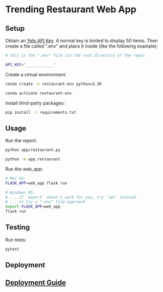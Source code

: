 # Trending Restaurant Web App


## Setup

Obtain an [Yelp API Key](https://www.yelp.com/developers/v3/manage_app). A normal key is limited to display 50 items. Then create a file called ".env" and place it inside (like the following example):
```sh
# this is the ".env" file (in the root directory of the repo)

API_KEY="____________"
```



Create a virtual environment:
```sh
conda create -n restaurant-env python=3.10
```

```sh
conda activate restaurant-env
```

Install third-party packages:

```sh
pip install -r requirements.txt
```

## Usage

Run the report:

```sh
python app/restaurant.py

python -m app.restaurant
```


Run the web_app:
```sh
# Mac OS:
FLASK_APP=web_app flask run

# Windows OS:
# ... if `export` doesn't work for you, try `set` instead
# ... or try a ".env" file approach
export FLASK_APP=web_app
flask run
```


## Testing

Run tests:

```sh
pytest
```


## Deployment

## [Deployment Guide](/DEPLOYING.md)
